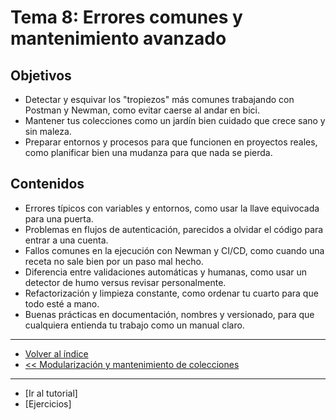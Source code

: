 # Tema 8: Errores comunes y mantenimiento avanzado

## Objetivos

- Detectar y esquivar los "tropiezos" más comunes trabajando con Postman y Newman, como evitar caerse al andar en bici.
- Mantener tus colecciones como un jardín bien cuidado que crece sano y sin maleza.
- Preparar entornos y procesos para que funcionen en proyectos reales, como planificar bien una mudanza para que nada se pierda.

## Contenidos

- Errores típicos con variables y entornos, como usar la llave equivocada para una puerta.
- Problemas en flujos de autenticación, parecidos a olvidar el código para entrar a una cuenta.
- Fallos comunes en la ejecución con Newman y CI/CD, como cuando una receta no sale bien por un paso mal hecho.
- Diferencia entre validaciones automáticas y humanas, como usar un detector de humo versus revisar personalmente.
- Refactorización y limpieza constante, como ordenar tu cuarto para que todo esté a mano.
- Buenas prácticas en documentación, nombres y versionado, para que cualquiera entienda tu trabajo como un manual claro.

---

- [Volver al índice](../readme.md)
- [<< Modularización y mantenimiento de colecciones](../tema07/readme.md)

---

- [Ir al tutorial]
- [Ejercicios]
